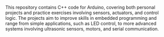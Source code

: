 This repository contains C++ code for Arduino, covering both personal projects and practice exercises involving sensors, actuators, and control logic.
The projects aim to improve skills in embedded programming and range from simple applications, such as LED control, to more advanced systems involving ultrasonic sensors, motors, and serial communication.
